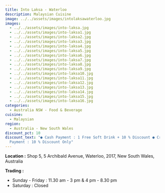 ```yaml
---
title: Into Laksa - Waterloo
description: Malaysian Cuisine
image: ../../assets/images/intolaksawaterloo.jpg
images:
  - ../../assets/images/into-laksa.jpg
  - ../../assets/images/into-laksa1.jpg
  - ../../assets/images/into-laksa2.jpg
  - ../../assets/images/into-laksa3.jpg
  - ../../assets/images/into-laksa4.jpg
  - ../../assets/images/into-laksa5.jpg
  - ../../assets/images/into-laksa6.jpg
  - ../../assets/images/into-laksa7.jpg
  - ../../assets/images/into-laksa8.jpg
  - ../../assets/images/into-laksa9.jpg
  - ../../assets/images/into-laksa10.jpg
  - ../../assets/images/into-laksa11.jpg
  - ../../assets/images/into-laksa12.jpg
  - ../../assets/images/into-laksa13.jpg
  - ../../assets/images/into-laksa14.jpg
  - ../../assets/images/into-laksa15.jpg
  - ../../assets/images/into-laksa16.jpg
categories:
  - Australia NSW - Food & Beverage
cuisine:
  - Malaysian
region:
  - Australia - New South Wales
discount_pct: 10
discount_text: "● Cash Payment : 1 Free Soft Drink + 10 % Discount ● Credit Card
  Payment : 10 % Discount Only"
---
```

**Location :** Shop 5, 5 Archibald Avenue, Waterloo, 2017, New South Wales, Australia

**Trading :**

* Sunday - Friday : 11.30 am - 3 pm & 4 pm - 8.30 pm
* Saturday : Closed
